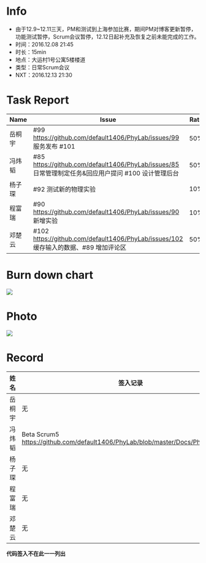 # Info

* 由于12.9~12.11三天，PM和测试到上海参加比赛，期间PM对博客更新暂停，功能测试暂停，Scrum会议暂停，12.12日起补充及恢复之前未能完成的工作。
* 时间：2016.12.08 21:45
* 时长：15min
* 地点：大运村1号公寓5楼楼道
* 类型：日常Scrum会议
* NXT：2016.12.13 21:30

# Task Report
| Name | Issue                                    | Rate | Difficulties | Time | Expect |
| ---- | ---------------------------------------- | ---- | ------------ | ---- | ------ |
| 岳桐宇  | #99 https://github.com/default1406/PhyLab/issues/99 服务发布 #101 | 50%  | 无            | 2   | 4     |
| 冯炜韬  | #85 https://github.com/default1406/PhyLab/issues/85 日常管理制定任务&回应用户提问 #100 设计管理后台 | 50%  | 无            | 2   | 4     |
| 杨子琛  | #92 测试新的物理实验                         | 10%  | 无            | 0   | 4     |
| 程富瑞  | #90 https://github.com/default1406/PhyLab/issues/90 新增实验 | 10%  | 无            | 1   | 4     |
| 邓楚云  | #102 https://github.com/default1406/PhyLab/issues/102 缓存输入的数据、#89 增加评论区 | 50%  | 无            | 5   | 4     |

# Burn down chart

![](http://images2015.cnblogs.com/blog/1033756/201612/1033756-20161213011025495-31111321.png)



# Photo

![](http://images2015.cnblogs.com/blog/1033756/201612/1033756-20161213011104245-900036125.png)


# Record

| 姓名   | 签入记录                                     |
| ---- | ---------------------------------------- |
| 岳桐宇  | 无                                        |
| 冯炜韬  | Beta Scrum5 https://github.com/default1406/PhyLab/blob/master/Docs/PhyLab2.0/Beta |
| 杨子琛  | 无                                        |
| 程富瑞  | 无                                        |
| 邓楚云  | 无                                        |

**代码签入不在此一一列出**